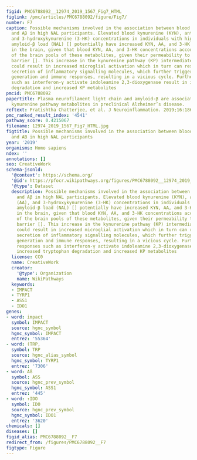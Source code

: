 ```yaml
---
figid: PMC6788092__12974_2019_1567_Fig7_HTML
figlink: /pmc/articles/PMC6788092/figure/Fig7/
number: F7
caption: Possible mechanisms involved in the association between blood KP metabolites
  and Aβ in high NAL participants. Elevated blood kynurenine (KYN), anthranilic (AA),
  and 3-hydroxykynurenine (3-HK) concentrations in individuals with high neocortical
  amyloid-β load (NAL) [] potentially have increased KYN, AA, and 3-HK concentrations
  in the brain, given that blood KYN, AA, and 3-HK concentrations account for ~ 60%
  of the brain pools of these metabolites, given their permeability to the blood-brain
  barrier []. This increase in the kynurenine pathway (KP) intermediate substrates
  could result in increased microglial activation which in turn can result in the
  secretion of inflammatory signalling molecules, which further trigger amyloid-β
  generation and immune responses, resulting in a vicious cycle. Further, immune responses
  such as interferon-γ activate indoleamine 2,3-dioxygenase result in increased tryptophan
  degradation and increased KP metabolites
pmcid: PMC6788092
papertitle: Plasma neurofilament light chain and amyloid-β are associated with the
  kynurenine pathway metabolites in preclinical Alzheimer’s disease.
reftext: Pratishtha Chatterjee, et al. J Neuroinflammation. 2019;16:186.
pmc_ranked_result_index: '4541'
pathway_score: 0.4215067
filename: 12974_2019_1567_Fig7_HTML.jpg
figtitle: Possible mechanisms involved in the association between blood KP metabolites
  and AB in high NAL participants
year: '2019'
organisms: Homo sapiens
ndex: ''
annotations: []
seo: CreativeWork
schema-jsonld:
  '@context': https://schema.org/
  '@id': https://pfocr.wikipathways.org/figures/PMC6788092__12974_2019_1567_Fig7_HTML.html
  '@type': Dataset
  description: Possible mechanisms involved in the association between blood KP metabolites
    and Aβ in high NAL participants. Elevated blood kynurenine (KYN), anthranilic
    (AA), and 3-hydroxykynurenine (3-HK) concentrations in individuals with high neocortical
    amyloid-β load (NAL) [] potentially have increased KYN, AA, and 3-HK concentrations
    in the brain, given that blood KYN, AA, and 3-HK concentrations account for ~ 60%
    of the brain pools of these metabolites, given their permeability to the blood-brain
    barrier []. This increase in the kynurenine pathway (KP) intermediate substrates
    could result in increased microglial activation which in turn can result in the
    secretion of inflammatory signalling molecules, which further trigger amyloid-β
    generation and immune responses, resulting in a vicious cycle. Further, immune
    responses such as interferon-γ activate indoleamine 2,3-dioxygenase result in
    increased tryptophan degradation and increased KP metabolites
  license: CC0
  name: CreativeWork
  creator:
    '@type': Organization
    name: WikiPathways
  keywords:
  - IMPACT
  - TYRP1
  - ASS1
  - IDO1
genes:
- word: impact
  symbol: IMPACT
  source: hgnc_symbol
  hgnc_symbol: IMPACT
  entrez: '55364'
- word: (TRP,
  symbol: TRP
  source: hgnc_alias_symbol
  hgnc_symbol: TYRP1
  entrez: '7306'
- word: Aß
  symbol: ASS
  source: hgnc_prev_symbol
  hgnc_symbol: ASS1
  entrez: '445'
- word: ↑IDO
  symbol: IDO
  source: hgnc_prev_symbol
  hgnc_symbol: IDO1
  entrez: '3620'
chemicals: []
diseases: []
figid_alias: PMC6788092__F7
redirect_from: /figures/PMC6788092__F7
figtype: Figure
---
```

